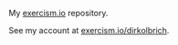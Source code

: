 My [exercism.io](http://exercism.io) repository.

See my account at [exercism.io/dirkolbrich](http://exercism.io/dirkolbrich).